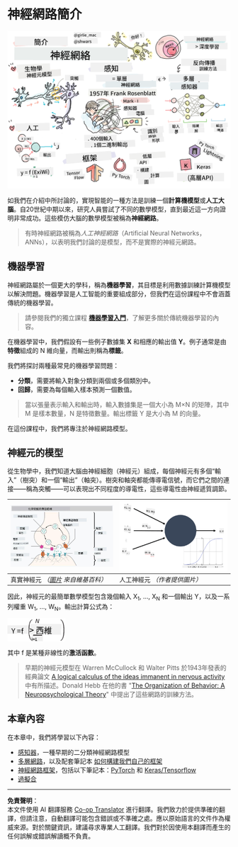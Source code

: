 <!--
CO_OP_TRANSLATOR_METADATA:
{
  "original_hash": "f862a99d88088163df12270e2f2ad6c3",
  "translation_date": "2025-10-03T12:43:43+00:00",
  "source_file": "lessons/3-NeuralNetworks/README.md",
  "language_code": "tw"
}
-->
# 神經網路簡介

![神經網路內容摘要的手繪圖](../../../../translated_images/ai-neuralnetworks.1c687ae40bc86e834f497844866a26d3e0886650a67a4bbe29442e2f157d3b18.tw.png)

如我們在介紹中所討論的，實現智能的一種方法是訓練一個**計算機模型**或**人工大腦**。自20世紀中期以來，研究人員嘗試了不同的數學模型，直到最近這一方向證明非常成功。這些模仿大腦的數學模型被稱為**神經網路**。

> 有時神經網路被稱為*人工神經網路*（Artificial Neural Networks，ANNs），以表明我們討論的是模型，而不是實際的神經元網路。

## 機器學習

神經網路屬於一個更大的學科，稱為**機器學習**，其目標是利用數據訓練計算機模型以解決問題。機器學習是人工智能的重要組成部分，但我們在這份課程中不會涵蓋傳統的機器學習。

> 請參閱我們的獨立課程 **[機器學習入門](http://github.com/microsoft/ml-for-beginners)**，了解更多關於傳統機器學習的內容。

在機器學習中，我們假設有一些例子數據集 **X** 和相應的輸出值 **Y**。例子通常是由**特徵**組成的 N 維向量，而輸出則稱為**標籤**。

我們將探討兩種最常見的機器學習問題：

* **分類**，需要將輸入對象分類到兩個或多個類別中。
* **回歸**，需要為每個輸入樣本預測一個數值。

> 當以張量表示輸入和輸出時，輸入數據集是一個大小為 M&times;N 的矩陣，其中 M 是樣本數量，N 是特徵數量。輸出標籤 Y 是大小為 M 的向量。

在這份課程中，我們將專注於神經網路模型。

## 神經元的模型

從生物學中，我們知道大腦由神經細胞（神經元）組成，每個神經元有多個“輸入”（樹突）和一個“輸出”（軸突）。樹突和軸突都能傳導電信號，而它們之間的連接——稱為突觸——可以表現出不同程度的導電性，這些導電性由神經遞質調節。

![神經元模型](../../../../translated_images/synapse-wikipedia.ed20a9e4726ea1c6a3ce8fec51c0b9bec6181946dca0fe4e829bc12fa3bacf01.tw.jpg) | ![神經元模型](../../../../translated_images/artneuron.1a5daa88d20ebe6f5824ddb89fba0bdaaf49f67e8230c1afbec42909df1fc17e.tw.png)
----|----
真實神經元 *（[圖片](https://en.wikipedia.org/wiki/Synapse#/media/File:SynapseSchematic_lines.svg) 來自維基百科）* | 人工神經元 *（作者提供圖片）*

因此，神經元的最簡單數學模型包含幾個輸入 X<sub>1</sub>, ..., X<sub>N</sub> 和一個輸出 Y，以及一系列權重 W<sub>1</sub>, ..., W<sub>N</sub>。輸出計算公式為：

<img src="../../../../translated_images/netout.1eb15eb76fd767313e067719f400cec4b0e5090239c3e997c29f6789d4c3c263.tw.png" alt="Y = f\left(\sum_{i=1}^N X_iW_i\right)" width="131" height="53" align="center"/>

其中 f 是某種非線性的**激活函數**。

> 早期的神經元模型在 Warren McCullock 和 Walter Pitts 於1943年發表的經典論文 [A logical calculus of the ideas immanent in nervous activity](https://www.cs.cmu.edu/~./epxing/Class/10715/reading/McCulloch.and.Pitts.pdf) 中有所描述。Donald Hebb 在他的書 "[The Organization of Behavior: A Neuropsychological Theory](https://books.google.com/books?id=VNetYrB8EBoC)" 中提出了這些網路的訓練方法。

## 本章內容

在本章中，我們將學習以下內容：
* [感知器](03-Perceptron/README.md)，一種早期的二分類神經網路模型
* [多層網路](04-OwnFramework/README.md)，以及配套筆記本 [如何構建我們自己的框架](04-OwnFramework/OwnFramework.ipynb)
* [神經網路框架](05-Frameworks/README.md)，包括以下筆記本：[PyTorch](05-Frameworks/IntroPyTorch.ipynb) 和 [Keras/Tensorflow](05-Frameworks/IntroKerasTF.ipynb)
* [過擬合](../../../../lessons/3-NeuralNetworks/05-Frameworks)

---

**免責聲明**：  
本文件使用 AI 翻譯服務 [Co-op Translator](https://github.com/Azure/co-op-translator) 進行翻譯。我們致力於提供準確的翻譯，但請注意，自動翻譯可能包含錯誤或不準確之處。應以原始語言的文件作為權威來源。對於關鍵資訊，建議尋求專業人工翻譯。我們對於因使用本翻譯而產生的任何誤解或錯誤解讀概不負責。
